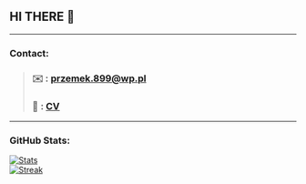 ## HI THERE 👋  

---

### Contact:  

> ### ✉️ : [przemek.899@wp.pl](mailto:przemek.899@wp.pl)  
> ### 📄 : [CV](https://github.com/przemek890/przemek890/blob/main/Przemyslaw_Janiszewski_CV.pdf)

---

### GitHub Stats:  

[![Stats](https://github-readme-stats.vercel.app/api?username=przemek890&show_icons=true&theme=transparent)](https://github.com/anuraghazra/github-readme-stats)  
[![Streak](https://github-readme-streak-stats.herokuapp.com/?user=przemek890&theme=transparent)](https://github.com/anuraghazra/github-readme-stats)  
